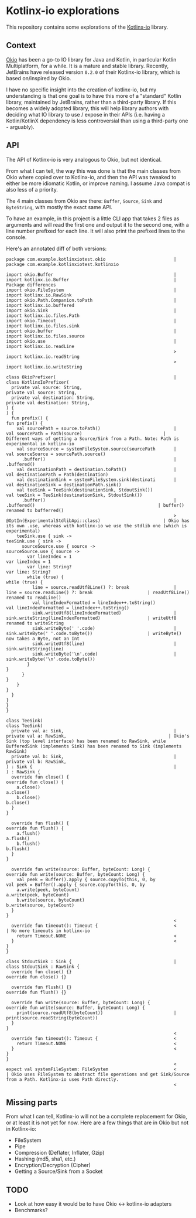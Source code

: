 # Kotlinx-io explorations

This repository contains some explorations of the [Kotlinx-io](https://github.com/Kotlin/kotlinx-io) library.

## Context

[Okio](https://github.com/square/okio) has been a go-to IO library for Java and Kotlin, in particular Kotlin Multiplatform, for a while. It
is a mature and stable library.
Recently, JetBrains have released version `0.2.0` of their Kotlinx-io library, which is based on/inspired by Okio.

I have no specific insight into the creation of kotlinx-io, but my understanding is that one goal is to have this more of a "standard"
Kotlin library, maintained by JetBrains, rather than a third-party library. If this becomes a widely adopted library, this will help library
authors with deciding what IO library to use / expose in their APIs (i.e. having a Kotlin/KotlinX dependency is less controversial than
using a third-party one - arguably).

## API

The API of Kotlinx-io is very analogous to Okio, but not identical.

From what I can tell, the way this was done is that the main classes from Okio where copied over to Kotlinx-io, and then the API was tweaked
to either be more idiomatic Kotlin, or improve naming. I assume Java compat is also less of a priority.

The 4 main classes from Okio are there: `Buffer`, `Source`, `Sink` and `ByteString`, with mostly the exact same API.

To have an example, in this project is a little CLI app that takes 2 files as arguments and will read the first one and output it to the
second one, with a line number prefixed for each line. It will also print the prefixed lines to the console.

Here's an annotated diff of both versions:

```
package com.example.kotlinxiotest.okio                          |       package com.example.kotlinxiotest.kotlinxio
                                                                        
import okio.Buffer                                              |       import kotlinx.io.Buffer                                        | Package differences
import okio.FileSystem                                          |       import kotlinx.io.RawSink
import okio.Path.Companion.toPath                               |       import kotlinx.io.buffered
import okio.Sink                                                |       import kotlinx.io.files.Path
import okio.Timeout                                             |       import kotlinx.io.files.sink
import okio.buffer                                              |       import kotlinx.io.files.source
import okio.use                                                 |       import kotlinx.io.readLine
                                                                >       import kotlinx.io.readString
                                                                >       import kotlinx.io.writeString
                                                                        
class OkioPrefixer(                                             |       class KotlinxIoPrefixer(
  private val source: String,                                             private val source: String,
  private val destination: String,                                        private val destination: String,
) {                                                                     ) {
  fun prefix() {                                                          fun prefix() {
    val sourcePath = source.toPath()                            |           val sourcePath = Path(source)                               | Different ways of getting a Source/Sink from a Path. Note: Path is experimental in kotlinx-io
    val sourceSource = systemFileSystem.source(sourcePath       |           val sourceSource = sourcePath.source()
      .buffer()                                                 |             .buffered()
    val destinationPath = destination.toPath()                  |           val destinationPath = Path(destination)
    val destinationSink = systemFileSystem.sink(destinati       |           val destinationSink = destinationPath.sink()
    val teeSink = TeeSink(destinationSink, StdoutSink())                    val teeSink = TeeSink(destinationSink, StdoutSink())
      .buffer()                                                 |             .buffered()                                               | buffer() renamed to bufferred()
                                                                >           @OptIn(ExperimentalStdlibApi::class)                        | Okio has its own .use, whereas with kotlinx-io we use the stdlib one (which is experimental) 
    teeSink.use { sink ->                                                   teeSink.use { sink ->
      sourceSource.use { source ->                                            sourceSource.use { source ->
        var lineIndex = 1                                                       var lineIndex = 1
        var line: String?                                                       var line: String?
        while (true) {                                                          while (true) {                                          
          line = source.readUtf8Line() ?: break                 |                 line = source.readLine() ?: break                     | readUtf8Line() renamed to readLine()
          val lineIndexFormatted = lineIndex++.toString()                         val lineIndexFormatted = lineIndex++.toString()
          sink.writeUtf8(lineIndexFormatted)                    |                 sink.writeString(lineIndexFormatted)                  | writeUtf8 renamed to writeString
          sink.writeByte(' '.code)                              |                 sink.writeByte(' '.code.toByte())                     | writeByte() now takes a Byte, not an Int
          sink.writeUtf8(line)                                  |                 sink.writeString(line)
          sink.writeByte('\n'.code)                             |                 sink.writeByte('\n'.code.toByte())
        }                                                                       }
      }                                                                       }
    }                                                                       }
  }                                                                       }
}                                                                       }
                                                                        
class TeeSink(                                                          class TeeSink(
  private val a: Sink,                                          |         private val a: RawSink,                                       | Okio's Sink (top level interface) has been renamed to RawSink, while BufferedSink (implements Sink) has been renamed to Sink (implements RawSink)
  private val b: Sink,                                          |         private val b: RawSink,
) : Sink {                                                      |       ) : RawSink {
  override fun close() {                                                  override fun close() {
    a.close()                                                               a.close()
    b.close()                                                               b.close()
  }                                                                       }
                                                                        
  override fun flush() {                                                  override fun flush() {
    a.flush()                                                               a.flush()
    b.flush()                                                               b.flush()
  }                                                                       }
                                                                        
  override fun write(source: Buffer, byteCount: Long) {                   override fun write(source: Buffer, byteCount: Long) {
    val peek = Buffer().apply { source.copyTo(this, 0, by                   val peek = Buffer().apply { source.copyTo(this, 0, by
    a.write(peek, byteCount)                                                a.write(peek, byteCount)
    b.write(source, byteCount)                                              b.write(source, byteCount)
  }                                                                       }
                                                                <       
  override fun timeout(): Timeout {                             <                                                                       | No more timeouts in kotlinx-io
    return Timeout.NONE                                         <       
  }                                                             <       
}                                                                       }
                                                                        
class StdoutSink : Sink {                                       |       class StdoutSink : RawSink {
  override fun close() {}                                                 override fun close() {}
                                                                        
  override fun flush() {}                                                 override fun flush() {}
                                                                        
  override fun write(source: Buffer, byteCount: Long) {                   override fun write(source: Buffer, byteCount: Long) {
    print(source.readUtf8(byteCount))                           |           print(source.readString(byteCount))
  }                                                                       }
                                                                <       
  override fun timeout(): Timeout {                             <       
    return Timeout.NONE                                         <       
  }                                                             <       
}                                                                       }
                                                                <       
expect val systemFileSystem: FileSystem                         <                                                                       | Okio uses FileSystem to abstract file operations and get Sink/Source from a Path. Kotlinx-io uses Path directly.
                                                                <
```

## Missing parts

From what I can tell, Kotlinx-io will not be a complete replacement for Okio, or at least it is not yet for now. Here are a few things that
are in Okio but not in Kotlinx-io:

- FileSystem
- Pipe
- Compression (Deflater, Inflater, Gzip)
- Hashing (md5, sha1, etc.)
- Encryption/Decryption (Cipher)
- Getting a Source/Sink from a Socket

## TODO

- Look at how easy it would be to have Okio <-> kotlinx-io adapters
- Benchmarks?
